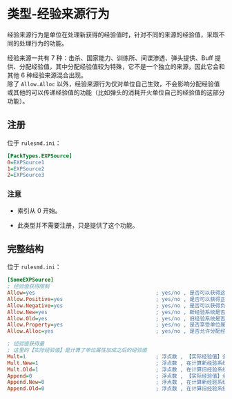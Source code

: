 # 类型-经验来源行为

经验来源行为是单位在处理新获得的经验值时，针对不同的来源的经验值，采取不同的处理行为的功能。

经验来源一共有 7 种：击杀、国家能力、训练所、间谍渗透、弹头提供、Buff 提供、分配经验值，其中分配经验值较为特殊，它不是一个独立的来源，因此它会和其他 6 种经验来源混合出现。  
除了 `Allow.Alloc` 以外，经验来源行为仅对单位自己生效，不会影响分配经验值或其他的可以传递经验值的功能（比如弹头的消耗开火单位自己的经验值的这部分功能）。



## 注册

位于 `rulesmd.ini`：

```ini
[PackTypes.EXPSource]
0=EXPSource1
1=EXPSource2
2=EXPSource3
```

### 注意

* 索引从 0 开始。

* 此类型并不需要注册，只是提供了这个功能。



## 完整结构

位于 `rulesmd.ini`：

```ini
[SomeEXPSource]
; 经验值获得限制
Allow=yes                                       ; yes/no , 是否可以获得这种来源的经验值 , 默认值是 yes
Allow.Positive=yes                              ; yes/no , 是否可以获得正数的经验值 , 默认值是 yes
Allow.Negative=yes                              ; yes/no , 是否可以获得负数的经验值 , 旧经验系统强制无法获得负数经验值 , 默认值是 yes
Allow.New=yes                                   ; yes/no , 新经验系统是否可以获得这个经验值 , 默认值是 yes
Allow.Old=yes                                   ; yes/no , 旧经验系统是否可以获得这个经验值 , 默认值是 yes
Allow.Property=yes                              ; yes/no , 是否享受单位属性加成 , 默认值是 yes
Allow.Alloc=yes                                 ; yes/no , 是否允许分配经验值 , 来源为分配经验值的经验值是无法再次被分配的 , 默认值是 yes

; 经验值获得量
; 这里的【实际经验值】是计算了单位属性加成之后的经验值
Mult=1                                          ; 浮点数 , 【实际经验值】会乘以此值 , 默认值是 1
Mult.New=1                                      ; 浮点数 , 在计算新经验系统的经验值时 , 【实际经验值】会乘以此值 , 与 Mult 相乘 , 默认值是 1
Mult.Old=1                                      ; 浮点数 , 在计算旧经验系统的经验值时 , 【实际经验值】会乘以此值 , 与 Mult 相乘 , 默认值是 1
Append=0                                        ; 浮点数 , 【实际经验值】会加上此值 , 在 Mult , Mult.New , Mult.Old 之后计算 , 默认值是 0
Append.New=0                                    ; 浮点数 , 在计算新经验系统的经验值时 , 【实际经验值】会加上此值 , 与 Append 叠加 , 在 Mult , Mult.New , Mult.Old 之后计算 , 默认值是 0
Append.Old=0                                    ; 浮点数 , 在计算旧经验系统的经验值时 , 【实际经验值】会加上此值 , 与 Append 叠加 , 在 Mult , Mult.New , Mult.Old 之后计算 , 默认值是 0
```